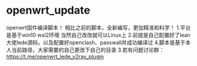 # openwrt_update
openwrt固件编译脚本！
相比之前的脚本，全新编写，更加精准和科学！
1.平台是基于win10 wsl2环境 当然自己改改就可以Linux上
2.前提是自己配置好了lean大佬lede源码，以及配置好openclash、passwall并成功编译过
4.脚本是基于本人当前路径，大家需要的自己更改下自己的目录
3.若有问题讨论群：https://t.me/openwrt_lede_v2ray_plugin
